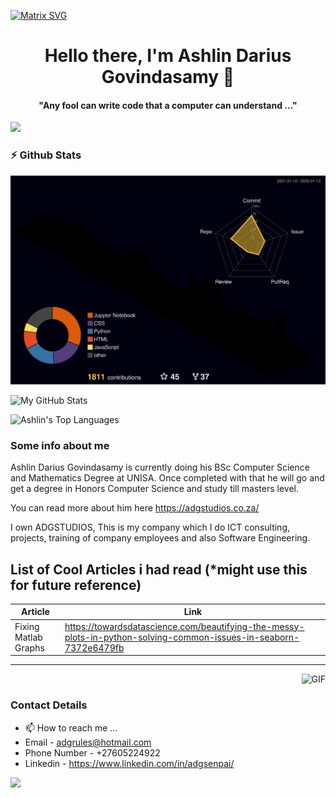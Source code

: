 [![Matrix SVG](https://raw.githubusercontent.com/rodrigograca31/rodrigograca31/master/matrix.svg)](https://www.youtube.com/watch?v=SDkAGkd4NLc) 
<p>
  <h1 align="center"><b>Hello there, I'm Ashlin Darius Govindasamy 👋</b></h1>
</p>

<p>
  <h4 align="center"><b>"Any fool can write code that a computer can understand ..."</b></h4>
</p>

![](https://komarev.com/ghpvc/?username=adgsenpai&label=PROFILE+VIEWS)

### :zap: Github Stats

![](./profile-3d-contrib/profile-night-rainbow.svg)

![My GitHub Stats](https://github-readme-stats.vercel.app/api?username=adgsenpai&show_icons=true&theme=radical)

<img src="https://github-readme-stats.sumanth-talluri.vercel.app/api/top-langs/?username=adgsenpai&show_icons=true&hide_border=true&theme=radical" width="37%" alt="Ashlin's Top Languages">

### Some info about me
Ashlin Darius Govindasamy is currently doing his BSc Computer Science and Mathematics Degree at UNISA. Once completed with that he will go and get a degree in Honors Computer Science and study till masters level.

You can read more about him here https://adgstudios.co.za/

I own ADGSTUDIOS,
This is my company which I do ICT consulting, projects, training of company employees and also Software Engineering.

## List of Cool Articles i had read (*might use this for future reference)

| Article                | Link                                                                                                               |
|----------------------- |--------------------------------------------------------------------------------------------------------------------|
| Fixing Matlab Graphs   | https://towardsdatascience.com/beautifying-the-messy-plots-in-python-solving-common-issues-in-seaborn-7372e6479fb  |
-----------------------------------------------------------------------------------------------------------------------------------------------


<img align="right" height="270px" alt="GIF" src="https://i.pinimg.com/originals/e4/26/70/e426702edf874b181aced1e2fa5c6cde.gif" />

<br>


### Contact Details
- 📫 How to reach me ... 
- Email - adgrules@hotmail.com
- Phone Number - +27605224922
- Linkedin - https://www.linkedin.com/in/adgsenpai/
</div><img src="https://github.com/punitkmryh/punitkmryh/blob/master/wave.svg" />




<!--
ADGVLOGS/ADGVLOGS is a ✨ special ✨ repository because its `README.md` (this file) appears on your GitHub profile.
You can click the Preview link to take a look at your changes.
--->
